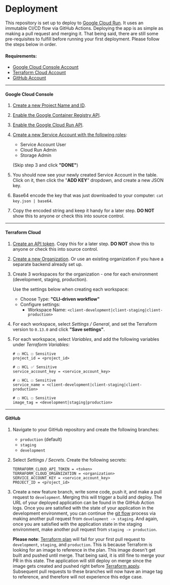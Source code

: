 # Deployment

This repository is set up to deploy to [Google Cloud Run](https://cloud.google.com/run). It uses an immutable CI/CD flow
via GitHub Actions. Deploying the app is as simple as making a pull request and merging it. That being said, there
are still some pre-requisites to fulfill before running your first deployment. Please follow the steps below in order.

#### Requirements:

- [Google Cloud Console Account](https://console.cloud.google.com)
- [Terraform Cloud Account](https://app.terraform.io/signup/account)
- [GitHub Account](https://github.com/join)

---

#### Google Cloud Console

1. [Create a new Project Name and ID](https://console.cloud.google.com/projectcreate).

2. [Enable the Google Container Registry API](https://console.cloud.google.com/apis/library/containerregistry.googleapis.com).

3. [Enable the Google Cloud Run API](https://console.developers.google.com/apis/library/run.googleapis.com).

4. [Create a new Service Account with the following roles](https://console.cloud.google.com/iam-admin/serviceaccounts/create):

   - Service Account User
   - Cloud Run Admin
   - Storage Admin

   (Skip step 3 and click **"DONE"**)

5. You should now see your newly created Service Account in the table. Click on it, then click the "**ADD KEY**"
   dropdown, and create a new JSON key.

6. Base64 encode the key that was just downloaded to your computer: `cat key.json | base64`.

7. Copy the encoded string and keep it handy for a later step. **DO NOT** show this to anyone or check this into source
   control.

---

#### Terraform Cloud

1. [Create an API token](https://app.terraform.io/app/settings/tokens). Copy this for a later step. **DO NOT** show
   this to anyone or check this into source control.

2. [Create a new Organization](https://app.terraform.io/app/organizations/new). Or use an existing organization if
 you have a separate backend already set up.

3. Create 3 workspaces for the organization - one for each environment (development, staging, production).

   Use the settings below when creating each workspace:

   - Choose Type: **"CLI-driven workflow"**
   - Configure settings:
     - Workspace Name: `<client-development|client-staging|client-production>`

4. For each workspace, select _Settings / General_, and set the Terraform version to `0.13.0` and click **"Save settings"**.

5. For each workspace, select _Variables_, and add the following variables under _Terraform Variables_:

   ```
   # ☐ HCL ☐ Sensitive
   project_id = <project_id>

   # ☐ HCL ✅ Sensitive
   service_account_key = <service_account_key>

   # ☐ HCL ☐ Sensitive
   service_name = <client-development|client-staging|client-production>

   # ☐ HCL ☐ Sensitive
   image_tag = <development|staging|production>
   ```

---

#### GitHub

1. Navigate to your GitHub repository and create the following branches:

   - `production` (default)
   - `staging`
   - `development`

2. Select _Settings / Secrets_. Create the following secrets:

   ```
   TERRAFORM_CLOUD_API_TOKEN = <token>
   TERRAFORM_CLOUD_ORGANIZATION = <organization>
   SERVICE_ACCOUNT_KEY = <service_account_key>
   PROJECT_ID = <project_id>
   ```

3. Create a new feature branch, write some code, push it, and make a pull request to `development`. Merging
   this will trigger a build and deploy. The URL of your deployed application can be found in the GitHub Action logs.
   Once you are satisfied with the state of your application in the development environment, you can continue the
   [git flow](https://www.atlassian.com/git/tutorials/comparing-workflows/gitflow-workflow) process via making another
   pull request from `development -> staging`. And again, once you are satisfied with the application state in the
   staging environment, make another pull request from `staging -> production`.

   **Please note**: [Terraform plan](https://www.terraform.io/docs/commands/plan.html) will fail for your first
   pull request to `development`, `staging`, and `production`. This is because Terraform is looking for an image to
   reference in the plan. This image doesn't get built and pushed until merge. That being said, it is still fine to
   merge your PR in this state. The application will still deploy on merge since the image gets created and pushed
   right before [Terraform apply](https://www.terraform.io/docs/commands/apply.html). Subsequent pull requests to
   these branches will now have an image tag to reference, and therefore will not experience this edge case.
